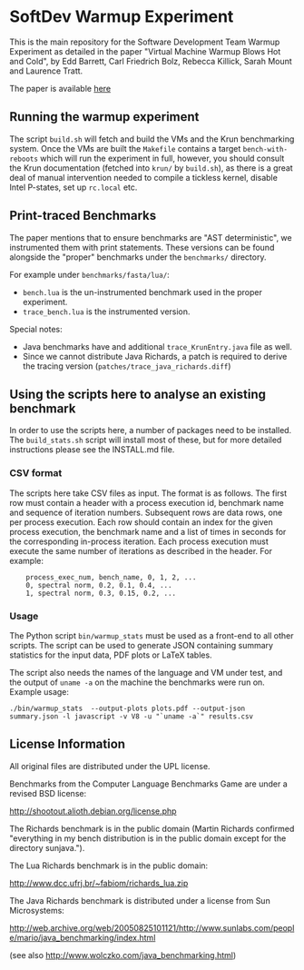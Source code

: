 # SoftDev Warmup Experiment

This is the main repository for the Software Development Team Warmup Experiment
as detailed in the paper "Virtual Machine Warmup Blows Hot and Cold", by Edd
Barrett, Carl Friedrich Bolz, Rebecca Killick, Sarah Mount and Laurence Tratt.

The paper is available [here](http://arxiv.org/abs/1602.00602)


## Running the warmup experiment

The script `build.sh` will fetch and build the VMs and the Krun benchmarking
system. Once the VMs are built the `Makefile` contains a target
`bench-with-reboots` which will run the experiment in full, however, you should
consult the Krun documentation (fetched into `krun/` by `build.sh`), as there
is a great deal of manual intervention needed to compile a tickless kernel,
disable Intel P-states, set up `rc.local` etc.

## Print-traced Benchmarks

The paper mentions that to ensure benchmarks are "AST deterministic",  we
instrumented them with print statements. These versions can be found alongside
the "proper" benchmarks under the `benchmarks/` directory.

For example under `benchmarks/fasta/lua/`:

 * `bench.lua` is the un-instrumented benchmark used in the proper experiment.
 * `trace_bench.lua` is the instrumented version.

Special notes:

 * Java benchmarks have and additional `trace_KrunEntry.java` file as well.
 * Since we cannot distribute Java Richards, a patch is required to derive the
   tracing version (`patches/trace_java_richards.diff`)

## Using the scripts here to analyse an existing benchmark

In order to use the scripts here, a number of packages need to be installed.
The `build_stats.sh` script will install most of these, but for more detailed
instructions please see the INSTALL.md file.

### CSV format

The scripts here take CSV files as input. The format is as follows. The first row
must contain a header with a process execution id, benchmark name and sequence
of iteration numbers. Subsequent rows are data rows, one per process execution.
Each row should contain an index for the given process execution, the benchmark
name and a list of times in seconds for the corresponding in-process iteration.
Each process execution must execute the same number of iterations as described
in the header. For example:

```
    process_exec_num, bench_name, 0, 1, 2, ...
    0, spectral norm, 0.2, 0.1, 0.4, ...
    1, spectral norm, 0.3, 0.15, 0.2, ...
```

### Usage

The Python script `bin/warmup_stats` must be used as a front-end to all other scripts.
The script can be used to generate JSON containing summary statistics for
the input data, PDF plots or LaTeX tables.

The script also needs the names of the language and VM under test, and the
output of `uname -a` on the machine the benchmarks were run on. Example usage:

```
./bin/warmup_stats  --output-plots plots.pdf --output-json summary.json -l javascript -v V8 -u "`uname -a`" results.csv
```

## License Information

All original files are distributed under the UPL license.

Benchmarks from the Computer Language Benchmarks Game are under a revised BSD
license:

  http://shootout.alioth.debian.org/license.php

The Richards benchmark is in the public domain (Martin Richards confirmed
"everything in my bench distribution is in the public domain except for the
directory sunjava.").

The Lua Richards benchmark is in the public domain:

  http://www.dcc.ufrj.br/~fabiom/richards_lua.zip

The Java Richards benchmark is distributed under a license from Sun
Microsystems:

  http://web.archive.org/web/20050825101121/http://www.sunlabs.com/people/mario/java_benchmarking/index.html

(see also http://www.wolczko.com/java_benchmarking.html)
